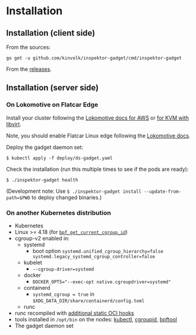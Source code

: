 # Installation

## Installation (client side)

From the sources:
```
go get -u github.com/kinvolk/inspektor-gadget/cmd/inspektor-gadget
```

From the [releases](https://github.com/kinvolk/inspektor-gadget/releases).

## Installation (server side)

### On Lokomotive on Flatcar Edge

Install your cluster following the [Lokomotive docs for AWS](https://github.com/kinvolk/lokomotive-kubernetes/blob/master/docs/flatcar-linux/aws.md)
or [for KVM with libvirt](https://github.com/kinvolk/lokomotive-kubernetes/blob/master/docs/flatcar-linux/kvm-libvirt.md).

Note, you should enable Flatcar Linux edge following the [Lokomotive docs](https://github.com/kinvolk/lokomotive-kubernetes/#try-flatcar-edge).

Deploy the gadget daemon set:
```
$ kubectl apply -f deploy/ds-gadget.yaml
```

Check the installation (run this multiple times to see if the pods are ready):
```
$ ./inspektor-gadget health
```

(Development note: Use `$ ./inspektor-gadget install --update-from-path=$PWD` to deploy changed binaries.)

### On another Kubernetes distribution

- Kubernetes
- Linux >= 4.18 (for [`bpf_get_current_cgroup_id`](https://github.com/iovisor/bcc/blob/master/docs/kernel-versions.md))
- cgroup-v2 enabled in:
  - systemd
    - boot option `systemd.unified_cgroup_hierarchy=false systemd.legacy_systemd_cgroup_controller=false`
  - kubelet
    - `--cgroup-driver=systemd`
  - docker
    - `DOCKER_OPTS="--exec-opt native.cgroupdriver=systemd"`
  - containerd
    - `systemd_cgroup = true` in `$XDG_DATA_DIR/share/containerd/config.toml`
  - runc
- runc recompiled with [additional static OCI hooks](https://github.com/kinvolk/runc/tree/alban/static-hooks)
- tools installed in `/opt/bin` on the nodes: [kubectl](https://kubernetes.io/docs/tasks/tools/install-kubectl/), [cgroupid](https://github.com/kinvolk/cgroupid), [bpftool](https://github.com/kinvolk/linux/tree/alban/bpftool-all/tools/bpf/bpftool)
- The gadget daemon set

